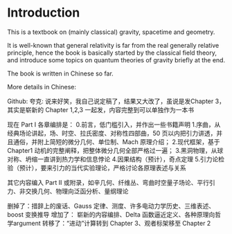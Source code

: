 # Introduction

This is a textbook on (mainly classical) gravity, spacetime and geometry.

It is well-known that general relativity is far from the real generally relative principle, hence the book is basically started by the classical field theory, and introduce some topics on quantum theories of gravity briefly at the end.

The book is written in Chinese so far.

More details in Chinese:

Github:    夸克: 
说来好笑，我自己说定稿了，结果又大改了，虽说是发Chapter 3，其实是崭新的 Chapter 1,2,3 一起发，内容完整到可以单独作为一本书

现在 Part I 各章编排是：
0.前言，低门槛引入，并作出一些书籍声明
1.序曲，从经典场论讲起，场、时空、拉氏密度、对称性四部曲，50 页以内把引力讲透，并且通俗，并附上简短的微分几何、单位制、Mach 原理介绍；
2.现代框架，基于 Chapter1 动机的完整阐释，把整体微分几何全部严格过一遍；
3.黑洞物理，从球对称、坍缩一直讲到热力学和信息悖论
4.因果结构（预计），奇点定理
5.引力论检验（预计），要来引力的当代实验理论，严格讨论各原理表述与关系

其它内容编入 Part II 或附录，如辛几何、纤维丛、弯曲时空量子场论、平行引力、非交换几何、物理向泛函分析、量纲理论

删掉了：措辞上的废话、Gauss 定律、测度、许多电动力学历史、三维表述、boost 变换推导
增加了： 崭新的内容编排、Delta 函数逼近定义、各种原理向哲学argument
转移了：“进动”计算转到 Chapter 3、观者标架移至 Chapter 2

